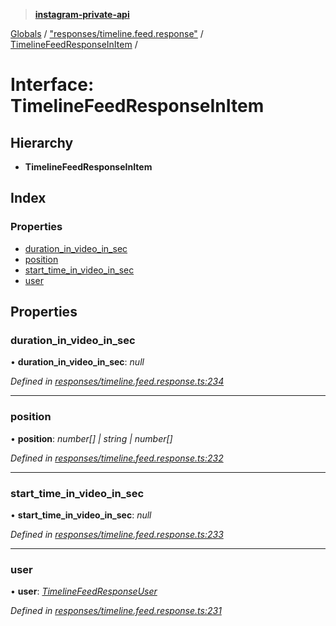 > **[instagram-private-api](../README.md)**

[Globals](../README.md) / ["responses/timeline.feed.response"](../modules/_responses_timeline_feed_response_.md) / [TimelineFeedResponseInItem](_responses_timeline_feed_response_.timelinefeedresponseinitem.md) /

# Interface: TimelineFeedResponseInItem

## Hierarchy

* **TimelineFeedResponseInItem**

## Index

### Properties

* [duration_in_video_in_sec](_responses_timeline_feed_response_.timelinefeedresponseinitem.md#duration_in_video_in_sec)
* [position](_responses_timeline_feed_response_.timelinefeedresponseinitem.md#position)
* [start_time_in_video_in_sec](_responses_timeline_feed_response_.timelinefeedresponseinitem.md#start_time_in_video_in_sec)
* [user](_responses_timeline_feed_response_.timelinefeedresponseinitem.md#user)

## Properties

###  duration_in_video_in_sec

• **duration_in_video_in_sec**: *null*

*Defined in [responses/timeline.feed.response.ts:234](https://github.com/dilame/instagram-private-api/blob/e9c516c/src/responses/timeline.feed.response.ts#L234)*

___

###  position

• **position**: *number[] | string | number[]*

*Defined in [responses/timeline.feed.response.ts:232](https://github.com/dilame/instagram-private-api/blob/e9c516c/src/responses/timeline.feed.response.ts#L232)*

___

###  start_time_in_video_in_sec

• **start_time_in_video_in_sec**: *null*

*Defined in [responses/timeline.feed.response.ts:233](https://github.com/dilame/instagram-private-api/blob/e9c516c/src/responses/timeline.feed.response.ts#L233)*

___

###  user

• **user**: *[TimelineFeedResponseUser](_responses_timeline_feed_response_.timelinefeedresponseuser.md)*

*Defined in [responses/timeline.feed.response.ts:231](https://github.com/dilame/instagram-private-api/blob/e9c516c/src/responses/timeline.feed.response.ts#L231)*